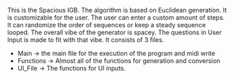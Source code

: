 This is the Spacious IGB. The algorithm is based on Euclidean generation. 
It is customizable for the user.  The user can enter a custom amount of steps. 
It can randomize the order of sequences or keep a steady sequence looped.
The overall vibe of the generator is spacey. The questions in User Input is made to fit with that vibe. It consists of 3 files.
- Main -> the main file for the execution of the program and midi write
- Functions -> Almost all of the functions for generation and conversion
- UI_File -> The functions for UI inputs.

